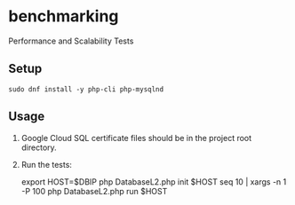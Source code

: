 # benchmarking
Performance and Scalability Tests

## Setup

    sudo dnf install -y php-cli php-mysqlnd

## Usage

1. Google Cloud SQL certificate files should be in the project root directory.

2. Run the tests:

    export HOST=$DBIP
    php DatabaseL2.php init $HOST
    seq 10 | xargs -n 1 -P 100 php DatabaseL2.php run $HOST

